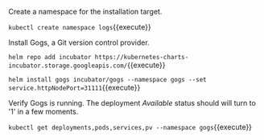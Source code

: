 Create a namespace for the installation target.

`kubectl create namespace logs`{{execute}}

Install Gogs, a Git version control provider.

`helm repo add incubator https://kubernetes-charts-incubator.storage.googleapis.com/`{{execute}}

`helm install gogs incubator/gogs --namespace gogs --set service.httpNodePort=31111`{{execute}}

Verify Gogs is running. The deployment _Available_ status should will turn to '1' in a few moments.

`kubectl get deployments,pods,services,pv --namespace gogs`{{execute}}

